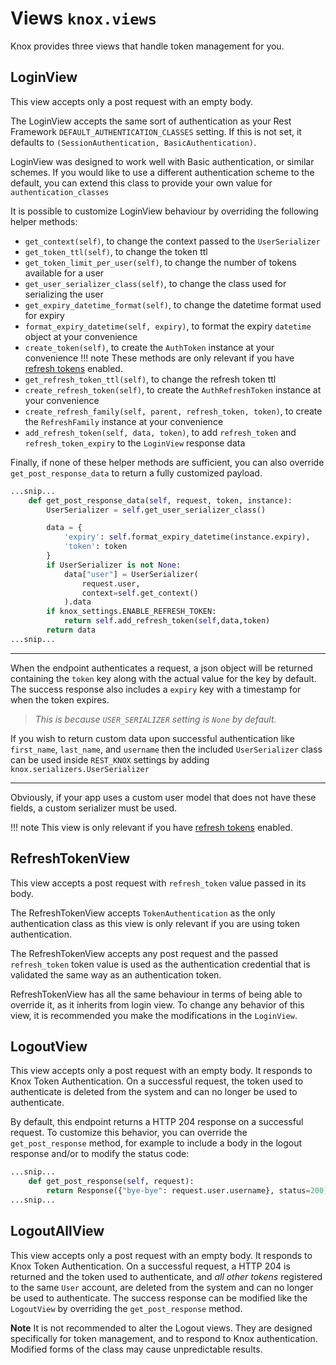 # Views `knox.views`
Knox provides three views that handle token management for you.

## LoginView
This view accepts only a post request with an empty body.

The LoginView accepts the same sort of authentication as your Rest Framework
`DEFAULT_AUTHENTICATION_CLASSES` setting. If this is not set, it defaults to
`(SessionAuthentication, BasicAuthentication)`.

LoginView was designed to work well with Basic authentication, or similar
schemes. If you would like to use a different authentication scheme to the
default, you can extend this class to provide your own value for
`authentication_classes`

It is possible to customize LoginView behaviour by overriding the following
helper methods:
- `get_context(self)`, to change the context passed to the `UserSerializer`
- `get_token_ttl(self)`, to change the token ttl
- `get_token_limit_per_user(self)`, to change the number of tokens available for a user
- `get_user_serializer_class(self)`, to change the class used for serializing the user
- `get_expiry_datetime_format(self)`, to change the datetime format used for expiry
- `format_expiry_datetime(self, expiry)`, to format the expiry `datetime` object at your convenience
- `create_token(self)`, to create the `AuthToken` instance at your convenience
!!! note 
    These methods are only relevant if you have [refresh tokens](refresh.md) enabled.
- `get_refresh_token_ttl(self)`, to change the refresh token ttl
- `create_refresh_token(self)`, to create the `AuthRefreshToken` instance at your convenience
- `create_refresh_family(self, parent, refresh_token, token)`, to create the `RefreshFamily` instance at your convenience
- `add_refresh_token(self, data, token)`, to add `refresh_token` and `refresh_token_expiry` to the `LoginView` response data


Finally, if none of these helper methods are sufficient, you can also override `get_post_response_data`
to return a fully customized payload.

```python
...snip...
    def get_post_response_data(self, request, token, instance):
        UserSerializer = self.get_user_serializer_class()

        data = {
            'expiry': self.format_expiry_datetime(instance.expiry),
            'token': token
        }
        if UserSerializer is not None:
            data["user"] = UserSerializer(
                request.user,
                context=self.get_context()
            ).data
        if knox_settings.ENABLE_REFRESH_TOKEN:
            return self.add_refresh_token(self,data,token)
        return data
...snip...
```

---
When the endpoint authenticates a request, a json object will be returned
containing the `token` key along with the actual value for the key by default.
The success response also includes a `expiry` key with a timestamp for when
the token expires.

> *This is because `USER_SERIALIZER` setting is `None` by default.*

If you wish to return custom data upon successful authentication
like `first_name`, `last_name`, and `username` then the included `UserSerializer`
class can be used inside `REST_KNOX` settings by adding `knox.serializers.UserSerializer`

---

Obviously, if your app uses a custom user model that does not have these fields,
a custom serializer must be used.

!!! note 
    This view is only relevant if you have [refresh tokens](refresh.md) enabled.


## RefreshTokenView
This view accepts a post request with `refresh_token` value passed in its body.

The RefreshTokenView accepts `TokenAuthentication` as the only authentication class as
this view is only relevant if you are using token authentication.

The RefreshTokenView accepts any post request and the passed `refresh_token` token value
is used as the authentication credential that is validated the same way as an authentication token.


RefreshTokenView has all the same behaviour in terms of being able to override it,
as it inherits from login view. To change any behavior of this view, it is recommended 
you make the modifications in the `LoginView`. 



## LogoutView
This view accepts only a post request with an empty body.
It responds to Knox Token Authentication. On a successful request,
the token used to authenticate is deleted from the
system and can no longer be used to authenticate.

By default, this endpoint returns a HTTP 204 response on a successful request. To
customize this behavior, you can override the `get_post_response` method, for example
to include a body in the logout response and/or to modify the status code:

```python
...snip...
    def get_post_response(self, request):
        return Response({"bye-bye": request.user.username}, status=200)
...snip...
```

## LogoutAllView
This view accepts only a post request with an empty body. It responds to Knox Token
Authentication.
On a successful request, a HTTP 204 is returned and the token used to authenticate,
and *all other tokens* registered to the same `User` account, are deleted from the
system and can no longer be used to authenticate. The success response can be modified
like the `LogoutView` by overriding the `get_post_response` method.

**Note** It is not recommended to alter the Logout views. They are designed
specifically for token management, and to respond to Knox authentication.
Modified forms of the class may cause unpredictable results.

